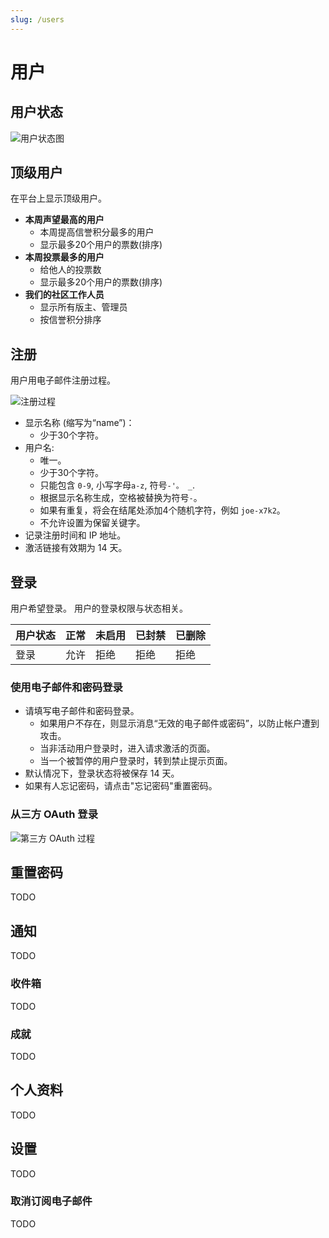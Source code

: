 ```yaml
---
slug: /users
---
```


# 用户

## 用户状态

![用户状态图](/img/docs/users-user-status.drawio.svg)

## 顶级用户

在平台上显示顶级用户。

- **本周声望最高的用户**
  - 本周提高信誉积分最多的用户
  - 显示最多20个用户的票数(排序)
- **本周投票最多的用户**
  - 给他人的投票数
  - 显示最多20个用户的票数(排序)
- **我们的社区工作人员**
  - 显示所有版主、管理员
  - 按信誉积分排序

## 注册

用户用电子邮件注册过程。

![注册过程](/img/docs/users-signup.drawio.svg)

- 显示名称 (缩写为“name”)：
  - 少于30个字符。
- 用户名:
  - 唯一。
  - 少于30个字符。
  - 只能包含 `0-9`, 小写字母`a-z`, 符号`-'。 _`.
  - 根据显示名称生成，空格被替换为符号`-`。
  - 如果有重复，将会在结尾处添加4个随机字符，例如 `joe-x7k2`。
  - 不允许设置为保留关键字。
- 记录注册时间和 IP 地址。
- 激活链接有效期为 14 天。

## 登录

用户希望登录。 用户的登录权限与状态相关。

| 用户状态 | 正常 | 未启用 | 已封禁 | 已删除 |
| ---- | -- | --- | --- | --- |
| 登录   | 允许 | 拒绝  | 拒绝  | 拒绝  |

### 使用电子邮件和密码登录

- 请填写电子邮件和密码登录。
  - 如果用户不存在，则显示消息“无效的电子邮件或密码”，以防止帐户遭到攻击。
  - 当非活动用户登录时，进入请求激活的页面。
  - 当一个被暂停的用户登录时，转到禁止提示页面。
- 默认情况下，登录状态将被保存 14 天。
- 如果有人忘记密码，请点击"忘记密码"重置密码。

### 从三方 OAuth 登录

![第三方 OAuth 过程](/img/docs/users-oauth.drawio.svg)

## 重置密码

TODO

## 通知

TODO

### 收件箱

TODO

### 成就

TODO

## 个人资料

TODO

## 设置

TODO

### 取消订阅电子邮件

TODO
